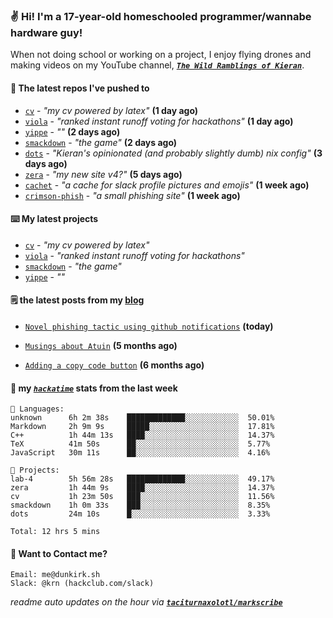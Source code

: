 ### ✌️ Hi! I'm a 17-year-old homeschooled programmer/wannabe hardware guy!

When not doing school or working on a project, I enjoy flying drones and making videos on my YouTube channel, [**_`The Wild Ramblings of Kieran`_**](https://youtube.com/@kieran.rambles).

#### 👷 The latest repos I've pushed to

- [`cv`](https://github.com/taciturnaxolotl/cv) - _"my cv powered by latex"_ **(1 day ago)**
- [`viola`](https://github.com/taciturnaxolotl/viola) - _"ranked instant runoff voting for hackathons"_ **(1 day ago)**
- [`yippe`](https://github.com/taciturnaxolotl/yippe) - _""_ **(2 days ago)**
- [`smackdown`](https://github.com/taciturnaxolotl/smackdown) - _"the game"_ **(2 days ago)**
- [`dots`](https://github.com/taciturnaxolotl/dots) - _"Kieran's opinionated (and probably slightly dumb) nix config"_ **(3 days ago)**
- [`zera`](https://github.com/taciturnaxolotl/zera) - _"my new site v4?"_ **(5 days ago)**
- [`cachet`](https://github.com/taciturnaxolotl/cachet) - _"a cache for slack profile pictures and emojis"_ **(1 week ago)**
- [`crimson-phish`](https://github.com/taciturnaxolotl/crimson-phish) - _"a small phishing site"_ **(1 week ago)**

#### ⌨️ My latest projects

- [`cv`](https://github.com/taciturnaxolotl/cv) - _"my cv powered by latex"_
- [`viola`](https://github.com/taciturnaxolotl/viola) - _"ranked instant runoff voting for hackathons"_
- [`smackdown`](https://github.com/taciturnaxolotl/smackdown) - _"the game"_
- [`yippe`](https://github.com/taciturnaxolotl/yippe) - _""_

#### 🗒️ the latest posts from my [blog](https://dunkirk.sh)

- [`Novel phishing tactic using github notifications`](https://dunkirk.sh/blog/github-phishing/) **(today)**

- [`Musings about Atuin`](https://dunkirk.sh/blog/atuin/) **(5 months ago)**

- [`Adding a copy code button`](https://dunkirk.sh/blog/adding-a-copy-button/) **(6 months ago)**



#### 📡 my [_`hackatime`_](https://waka.hackclub.com) stats from the last week

```text
💾 Languages:
unknown      6h 2m 38s    █████████████░░░░░░░░░░░░  50.01%
Markdown     2h 9m 9s     █████░░░░░░░░░░░░░░░░░░░░  17.81%
C++          1h 44m 13s   ████░░░░░░░░░░░░░░░░░░░░░  14.37%
TeX          41m 50s      ██░░░░░░░░░░░░░░░░░░░░░░░  5.77%
JavaScript   30m 11s      ██░░░░░░░░░░░░░░░░░░░░░░░  4.16%

💼 Projects:
lab-4        5h 56m 28s   █████████████░░░░░░░░░░░░  49.17%
zera         1h 44m 9s    ████░░░░░░░░░░░░░░░░░░░░░  14.37%
cv           1h 23m 50s   ███░░░░░░░░░░░░░░░░░░░░░░  11.56%
smackdown    1h 0m 33s    ███░░░░░░░░░░░░░░░░░░░░░░  8.35%
dots         24m 10s      █░░░░░░░░░░░░░░░░░░░░░░░░  3.33%

Total: 12 hrs 5 mins
```

#### 📮 Want to Contact me?

```text
Email: me@dunkirk.sh
Slack: @krn (hackclub.com/slack)
```

_readme auto updates on the hour via [**`taciturnaxolotl/markscribe`**](https://github.com/taciturnaxolotl/markscribe)_
